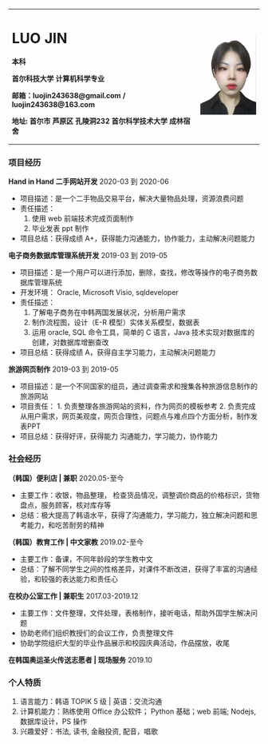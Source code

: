 
<table border="0">
  <tr>
    <td width="75%">
      <h1>LUO JIN</h1>
      <p><b>本科</b></p>
      <p><b>首尔科技大学 计算机科学专业</b></p>
      <p><b>邮箱：luojin243638@gmail.com / luojin243638@163.com
</b></p>
      <p><b>地址: 首尔市 芦原区 孔陵洞232 首尔科学技术大学 成林宿舍  </b></p>
    </td>
    <td width="25%">
      <img src="/luojin电子照片.jpg" width="100%">
    </td>
  </tr>
</table>
  

### 项目经历
**Hand in Hand 二手网站开发**  2020-03 到 2020-06
- 项目描述：是一个二手物品交易平台，解决大量物品处理，资源浪费问题
- 责任描述： 
    1. 使用 web 前端技术完成页面制作
    2. 毕业发表 ppt 制作
- 项目总结：获得成绩 A+，获得能力沟通能力，协作能力，主动解决问题能力

**电子商务数据库管理系统开发** 2019-03 到 2019-05
- 项目描述：是一个用户可以进行添加，删除，查找，修改等操作的电子商务数据库管理系统
- 开发环境： Oracle, Microsoft Visio, sqldeveloper
- 责任描述：
    1. 了解电子商务在中韩两国发展状况，分析用户需求
    2. 制作流程图，设计（E-R 模型）实体关系模型，数据表
    3. 运用 oracle, SQL 命令工具，简单的 C 语言，Java 技术实现对数据库的创建，对数据库增删查改
- 项目总结：获得成绩 A，获得自主学习能力，主动解决问题能力


**旅游网页制作** 2019-03 到 2019-05
- 项目描述：是一个不同国家的组员，通过调查需求和搜集各种旅游信息制作的旅游网站
- 项目责任： 
      1. 负责整理各旅游网站的资料，作为网页的模板参考
      2. 负责完成从用户需求，网页美观度，网页合理性，问题点与难点四个方面分析，制作发表PPT
- 项目总结：获得好评，获得能力 沟通能力，学习能力，协作能力




### 社会经历
**（韩国）便利店 | 兼职** 2020.05-至今
- 主要工作：收银，物品整理， 检查货品情况，调整调价商品的价格标识，货物盘点，服务顾客，核对库存等
- 总结：极大提高了韩语水平，获得了沟通能力，学习能力，独立解决问题和思考能力，和吃苦耐劳的精神

**（韩国）教育工作 | 中文家教** 2019.02-至今
- 主要工作：备课，不同年龄段的学生教中文
- 总结：了解不同学生之间的性格差异，对课件不断改进，获得了丰富的沟通经验，和较强的表达能力和责任心

**在校办公室工作 | 兼职生** 2017.03-2019.12
- 主要工作：文件整理，文件处理，表格制作，接听电话，帮助外国学生解决问题
- 协助老师们组织教授们的会议工作，负责整理文件
- 协助学院组织大型的毕业作品展示和校园庆典活动，作品摆放，收尾

**在韩国奥运圣火传送志愿者 | 现场服务** 2019.10



### 个人特质 
1. 语言能力：韩语 TOPIK 5 级  | 英语：交流沟通
2. 计算机能力：熟练使用 Office 办公软件； Python 基础；web 前端; Nodejs, 数据库设计，PS 操作
3. 兴趣爱好：书法, 读书, 金融投资, 配音，唱歌






